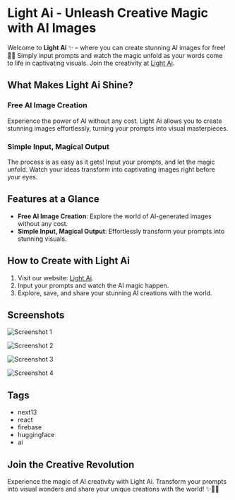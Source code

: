 # Light Ai - Unleash Creative Magic with AI Images

Welcome to **Light Ai** ✨ – where you can create stunning AI images for free! 🚀🎨 Simply input prompts and watch the magic unfold as your words come to life in captivating visuals. Join the creativity at [Light Ai](https://light-ai.vercel.app).

## What Makes Light Ai Shine?

### Free AI Image Creation

Experience the power of AI without any cost. Light Ai allows you to create stunning images effortlessly, turning your prompts into visual masterpieces.

### Simple Input, Magical Output

The process is as easy as it gets! Input your prompts, and let the magic unfold. Watch your ideas transform into captivating images right before your eyes.

## Features at a Glance

- **Free AI Image Creation**: Explore the world of AI-generated images without any cost.
- **Simple Input, Magical Output**: Effortlessly transform your prompts into stunning visuals.

## How to Create with Light Ai

1. Visit our website: [Light Ai](https://light-ai.vercel.app).
2. Input your prompts and watch the AI magic happen.
3. Explore, save, and share your stunning AI creations with the world.

## Screenshots

![Screenshot 1](https://res.cloudinary.com/dqfvbunr2/image/upload/v1709378090/portfolio/cxne4iee0mtxx3uf5ahu.webp)

![Screenshot 2](https://res.cloudinary.com/dqfvbunr2/image/upload/v1709378090/portfolio/a4oftkbyijblfgog8gx1.webp)

![Screenshot 3](https://res.cloudinary.com/dqfvbunr2/image/upload/v1709378089/portfolio/q8orro7mg6ddvqsvinis.webp)

![Screenshot 4](https://res.cloudinary.com/dqfvbunr2/image/upload/v1709378089/portfolio/z7irpefkx7h3mbjvmola.webp)

## Tags

- next13
- react
- firebase
- huggingface
- ai

## Join the Creative Revolution

Experience the magic of AI creativity with Light Ai. Transform your prompts into visual wonders and share your unique creations with the world! ✨🚀🎨
